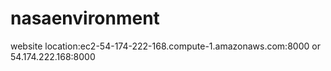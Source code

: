 # nasaenvironment

website location:ec2-54-174-222-168.compute-1.amazonaws.com:8000 or 54.174.222.168:8000
